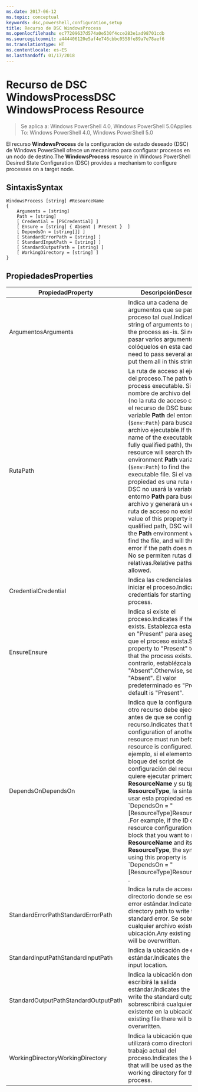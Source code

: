 ```yaml
---
ms.date: 2017-06-12
ms.topic: conceptual
keywords: dsc,powershell,configuration,setup
title: Recurso de DSC WindowsProcess
ms.openlocfilehash: ec77209637d574a0e530f4cce283e1ad98701cdb
ms.sourcegitcommit: a444406120e5af4e746cbbc0558fe89a7e78aef6
ms.translationtype: HT
ms.contentlocale: es-ES
ms.lasthandoff: 01/17/2018
---
```

# <a name="dsc-windowsprocess-resource"></a><span data-ttu-id="958ce-103">Recurso de DSC WindowsProcess</span><span class="sxs-lookup"><span data-stu-id="958ce-103">DSC WindowsProcess Resource</span></span>

> <span data-ttu-id="958ce-104">Se aplica a: Windows PowerShell 4.0, Windows PowerShell 5.0</span><span class="sxs-lookup"><span data-stu-id="958ce-104">Applies To: Windows PowerShell 4.0, Windows PowerShell 5.0</span></span>

<span data-ttu-id="958ce-105">El recurso **WindowsProcess** de la configuración de estado deseado (DSC) de Windows PowerShell ofrece un mecanismo para configurar procesos en un nodo de destino.</span><span class="sxs-lookup"><span data-stu-id="958ce-105">The **WindowsProcess** resource in Windows PowerShell Desired State Configuration (DSC) provides a mechanism to configure processes on a target node.</span></span>

## <a name="syntax"></a><span data-ttu-id="958ce-106">Sintaxis</span><span class="sxs-lookup"><span data-stu-id="958ce-106">Syntax</span></span>

```
WindowsProcess [string] #ResourceName
{
    Arguments = [string]
    Path = [string]
    [ Credential = [PSCredential] ]
    [ Ensure = [string] { Absent | Present }  ]
    [ DependsOn = [string[]] ]
    [ StandardErrorPath = [string] ]
    [ StandardInputPath = [string] ]
    [ StandardOutputPath = [string] ]
    [ WorkingDirectory = [string] ]
}
```

## <a name="properties"></a><span data-ttu-id="958ce-107">Propiedades</span><span class="sxs-lookup"><span data-stu-id="958ce-107">Properties</span></span>
|  <span data-ttu-id="958ce-108">Propiedad</span><span class="sxs-lookup"><span data-stu-id="958ce-108">Property</span></span>  |  <span data-ttu-id="958ce-109">Descripción</span><span class="sxs-lookup"><span data-stu-id="958ce-109">Description</span></span>   | 
|---|---| 
| <span data-ttu-id="958ce-110">Argumentos</span><span class="sxs-lookup"><span data-stu-id="958ce-110">Arguments</span></span>| <span data-ttu-id="958ce-111">Indica una cadena de argumentos que se pasa al proceso tal cual.</span><span class="sxs-lookup"><span data-stu-id="958ce-111">Indicates a string of arguments to pass to the process as-is.</span></span> <span data-ttu-id="958ce-112">Si necesita pasar varios argumentos, colóquelos en esta cadena.</span><span class="sxs-lookup"><span data-stu-id="958ce-112">If you need to pass several arguments, put them all in this string.</span></span>| 
| <span data-ttu-id="958ce-113">Ruta</span><span class="sxs-lookup"><span data-stu-id="958ce-113">Path</span></span>| <span data-ttu-id="958ce-114">La ruta de acceso al ejecutable del proceso.</span><span class="sxs-lookup"><span data-stu-id="958ce-114">The path to the process executable.</span></span> <span data-ttu-id="958ce-115">Si este es el nombre de archivo del ejecutable (no la ruta de acceso completa), el recurso de DSC buscará la variable **Path** del entorno (`$env:Path`) para buscar el archivo ejecutable.</span><span class="sxs-lookup"><span data-stu-id="958ce-115">If this the file name of the executable (not the fully qualified path), the DSC resource will search the environment **Path** variable (`$env:Path`) to find the executable file.</span></span> <span data-ttu-id="958ce-116">Si el valor de esta propiedad es una ruta completa, DSC no usará la variable de entorno **Path** para buscar el archivo y generará un error si la ruta de acceso no existe.</span><span class="sxs-lookup"><span data-stu-id="958ce-116">If the value of this property is a fully qualified path, DSC will not use the **Path** environment variable to find the file, and will throw an error if the path does not exist.</span></span> <span data-ttu-id="958ce-117">No se permiten rutas de acceso relativas.</span><span class="sxs-lookup"><span data-stu-id="958ce-117">Relative paths are not allowed.</span></span>| 
| <span data-ttu-id="958ce-118">Credential</span><span class="sxs-lookup"><span data-stu-id="958ce-118">Credential</span></span>| <span data-ttu-id="958ce-119">Indica las credenciales para iniciar el proceso.</span><span class="sxs-lookup"><span data-stu-id="958ce-119">Indicates the credentials for starting the process.</span></span>| 
| <span data-ttu-id="958ce-120">Ensure</span><span class="sxs-lookup"><span data-stu-id="958ce-120">Ensure</span></span>| <span data-ttu-id="958ce-121">Indica si existe el proceso.</span><span class="sxs-lookup"><span data-stu-id="958ce-121">Indicates if the process exists.</span></span> <span data-ttu-id="958ce-122">Establezca esta propiedad en "Present" para asegurarse de que el proceso exista.</span><span class="sxs-lookup"><span data-stu-id="958ce-122">Set this property to "Present" to ensure that the process exists.</span></span> <span data-ttu-id="958ce-123">De lo contrario, establézcala en "Absent".</span><span class="sxs-lookup"><span data-stu-id="958ce-123">Otherwise, set it to "Absent".</span></span> <span data-ttu-id="958ce-124">El valor predeterminado es "Present".</span><span class="sxs-lookup"><span data-stu-id="958ce-124">The default is "Present".</span></span>| 
| <span data-ttu-id="958ce-125">DependsOn</span><span class="sxs-lookup"><span data-stu-id="958ce-125">DependsOn</span></span> | <span data-ttu-id="958ce-126">Indica que la configuración de otro recurso debe ejecutarse antes de que se configure este recurso.</span><span class="sxs-lookup"><span data-stu-id="958ce-126">Indicates that the configuration of another resource must run before this resource is configured.</span></span> <span data-ttu-id="958ce-127">Por ejemplo, si el elemento ID del bloque del script de configuración del recurso que quiere ejecutar primero es __ResourceName__ y su tipo es __ResourceType__, la sintaxis para usar esta propiedad es \`DependsOn = "[ResourceType]ResourceName"\`\` .</span><span class="sxs-lookup"><span data-stu-id="958ce-127">For example, if the ID of the resource configuration script block that you want to run first is __ResourceName__ and its type is __ResourceType__, the syntax for using this property is \`DependsOn = "[ResourceType]ResourceName"\`\` .</span></span>| 
| <span data-ttu-id="958ce-128">StandardErrorPath</span><span class="sxs-lookup"><span data-stu-id="958ce-128">StandardErrorPath</span></span>| <span data-ttu-id="958ce-129">Indica la ruta de acceso del directorio donde se escribirá el error estándar.</span><span class="sxs-lookup"><span data-stu-id="958ce-129">Indicates the directory path to write the standard error.</span></span> <span data-ttu-id="958ce-130">Se sobrescribirá cualquier archivo existente en la ubicación.</span><span class="sxs-lookup"><span data-stu-id="958ce-130">Any existing file there will be overwritten.</span></span>| 
| <span data-ttu-id="958ce-131">StandardInputPath</span><span class="sxs-lookup"><span data-stu-id="958ce-131">StandardInputPath</span></span>| <span data-ttu-id="958ce-132">Indica la ubicación de entrada estándar.</span><span class="sxs-lookup"><span data-stu-id="958ce-132">Indicates the standard input location.</span></span>| 
| <span data-ttu-id="958ce-133">StandardOutputPath</span><span class="sxs-lookup"><span data-stu-id="958ce-133">StandardOutputPath</span></span>| <span data-ttu-id="958ce-134">Indica la ubicación donde se escribirá la salida estándar.</span><span class="sxs-lookup"><span data-stu-id="958ce-134">Indicates the location to write the standard output.</span></span> <span data-ttu-id="958ce-135">Se sobrescribirá cualquier archivo existente en la ubicación.</span><span class="sxs-lookup"><span data-stu-id="958ce-135">Any existing file there will be overwritten.</span></span>| 
| <span data-ttu-id="958ce-136">WorkingDirectory</span><span class="sxs-lookup"><span data-stu-id="958ce-136">WorkingDirectory</span></span>| <span data-ttu-id="958ce-137">Indica la ubicación que se utilizará como directorio de trabajo actual del proceso.</span><span class="sxs-lookup"><span data-stu-id="958ce-137">Indicates the location that will be used as the current working directory for the process.</span></span>| 

